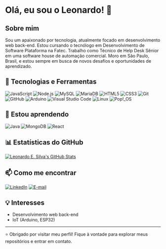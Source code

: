 # Olá, eu sou o Leonardo! 👋

## Sobre mim
Sou um apaixonado por tecnologia, atualmente focado em desenvolvimento web back-end. 
Estou cursando o tecnólogo em Desenvolvimento de Software Plataforma na Fatec.
Trabalho como Técnico de Help Desk Sênior em uma software house de automação comercial.
Moro em São Paulo, Brasil, e estou sempre em busca de novos desafios e oportunidades de aprendizado.

## 🚀 Tecnologias e Ferramentas
![JavaScript](https://img.shields.io/badge/-JavaScript-F7DF1E?logo=javascript&logoColor=black&logoSize=auto)
![Node.js](https://img.shields.io/badge/-Node.js-339933?logo=node.js&logoColor=white&logoSize=auto)
![MySQL](https://img.shields.io/badge/-MySQL-4479A1?logo=mysql&logoColor=white&logoSize=auto)
![MariaDB](https://img.shields.io/badge/-MariaDB-003545?logo=mariadb&logoColor=white&logoSize=auto)
![HTML5](https://img.shields.io/badge/-HTML5-E34F26?logo=html5&logoColor=white&logoSize=auto)
![CSS3](https://img.shields.io/badge/-CSS3-1572B6?logo=css3&logoColor=white&logoSize=auto)
![Git](https://img.shields.io/badge/-Git-F05032?logo=git&logoColor=white&logoSize=auto)
![GitHub](https://img.shields.io/badge/-GitHub-181717?logo=github&logoColor=white&logoSize=auto)
![Arduino](https://img.shields.io/badge/-Arduino-00878F?logo=arduino&logoColor=white&logoSize=auto)
![Visual Studio Code](https://img.shields.io/badge/-Visual%20Studio%20Code-0078D7?logo=visual-studio-code&logoColor=white&logoSize=auto)
![Linux](https://img.shields.io/badge/-Linux-FCC624?logo=linux&logoColor=black&logoSize=auto)
![Pop!\_OS](https://img.shields.io/badge/-Pop!_OS-48B9C7?logo=Pop!_OS&logoColor=white&logoSize=auto)

## 📘 Estou aprendendo
![Java](https://img.shields.io/badge/-Java-000000?logo=openjdk&logoColor=white)
![MongoDB](https://img.shields.io/badge/-MongoDB-47A248?logo=mongodb&logoColor=white)
![React](https://img.shields.io/badge/-React-61DAFB?logo=react&logoColor=white&logoSize=auto)

## 📊 Estatísticas do GitHub
[![Leonardo E. Silva's GitHub Stats](https://github-readme-stats.vercel.app/api?username=leoesilva&count_private=true&show_icons=true&theme=github_dark&hide_border=true)](https://github.com/anuraghazra/github-readme-stats)

## 📫 Como me encontrar
[![LinkedIn](https://img.shields.io/badge/-leoesilva-0A66C2?style=social&logo=linkedin&logoSize=auto&link=https://linkedin.com/in/leoesilva)](https://linkedin.com/in/leoesilva)
[![E-mail](https://img.shields.io/badge/-contato@leonardoesilva.dev.br-D14836?style=social&logo=gmail&logoSize=auto&link=mailto:contato@leonardoesilva.dev.br)](mailto:contato@leonardoesilva.dev.br)


## 💡 Interesses
- Desenvolvimento web back-end
- IoT (Arduino, ESP32)
---

⭐️ Obrigado por visitar meu perfil! Fique à vontade para explorar meus repositórios e entrar em contato.
